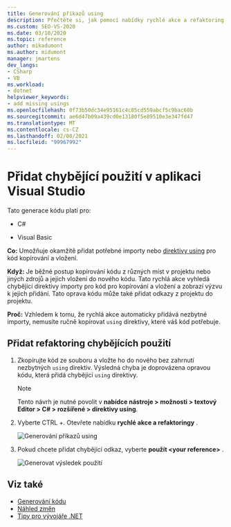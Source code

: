 ```yaml
---
title: Generování příkazů using
description: Přečtěte si, jak pomocí nabídky rychlé akce a refaktoring okamžitě přidat potřebné importy nebo direktivy using pro kód kopírování a vložení.
ms.custom: SEO-VS-2020
ms.date: 03/10/2020
ms.topic: reference
author: mikadumont
ms.author: midumont
manager: jmartens
dev_langs:
- CSharp
- VB
ms.workload:
- dotnet
helpviewer_keywords:
- add missing usings
ms.openlocfilehash: 0f73b50dc34e95161c4c85cd559abcf5c9bac60b
ms.sourcegitcommit: ae6d47b09a439cd0e13180f5e89510e3e347fd47
ms.translationtype: MT
ms.contentlocale: cs-CZ
ms.lasthandoff: 02/08/2021
ms.locfileid: "99967992"
---
```

# <a name="add-missing-usings-in-visual-studio"></a>Přidat chybějící použití v aplikaci Visual Studio

Tato generace kódu platí pro:

- C#

- Visual Basic

**Co:** Umožňuje okamžitě přidat potřebné importy nebo [direktivy using](/dotnet/csharp/language-reference/keywords/using-directive) pro kód kopírování a vložení.

**Když:** Je běžné postup kopírování kódu z různých míst v projektu nebo jiných zdrojů a jejich vložení do nového kódu. Tato rychlá akce vyhledá chybějící direktivy importy pro kód pro kopírování a vložení a zobrazí výzvu k jejich přidání. Tato oprava kódu může také přidat odkazy z projektu do projektu.

**Proč:** Vzhledem k tomu, že rychlá akce automaticky přidává nezbytné importy, nemusíte ručně kopírovat `using` direktivy, které váš kód potřebuje.

## <a name="add-missing-usings-refactoring"></a>Přidat refaktoring chybějících použití

1. Zkopírujte kód ze souboru a vložte ho do nového bez zahrnutí nezbytných `using` direktiv. Výsledná chyba je doprovázena opravou kódu, která přidá chybějící `using` direktivy.

    > [!NOTE]
    > Tento návrh je nutné povolit v **nabídce nástroje > možnosti > textový Editor > C# > rozšířené > direktivy using**.

2. Vyberte CTRL +. Otevřete nabídku **rychlé akce a refaktoringy** .

    ![Generování příkazů using](media/generate-using-codefix.png)

3. Pokud chcete přidat chybějící odkaz, vyberte **použít \<your reference\>** .

    ![Generovat výsledek použití](media/generate-using-result.png)

## <a name="see-also"></a>Viz také

- [Generování kódu](../code-generation-in-visual-studio.md)
- [Náhled změn](../../ide/preview-changes.md)
- [Tipy pro vývojáře .NET](../csharp-developer-productivity.md)
